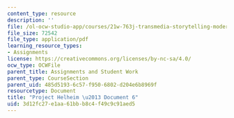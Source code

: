 ```yaml
---
content_type: resource
description: ''
file: /ol-ocw-studio-app/courses/21w-763j-transmedia-storytelling-modern-science-fiction-spring-2014/3d12fc27e1aa61bbb8c4f49c9c91aed5_MIT21W_763JS14_Projct_doc6.pdf
file_size: 72542
file_type: application/pdf
learning_resource_types:
- Assignments
license: https://creativecommons.org/licenses/by-nc-sa/4.0/
ocw_type: OCWFile
parent_title: Assignments and Student Work
parent_type: CourseSection
parent_uid: 485d5193-6c57-f950-6802-d204e6b8969f
resourcetype: Document
title: "Project Helheim \u2013 Document 6"
uid: 3d12fc27-e1aa-61bb-b8c4-f49c9c91aed5
---
```

